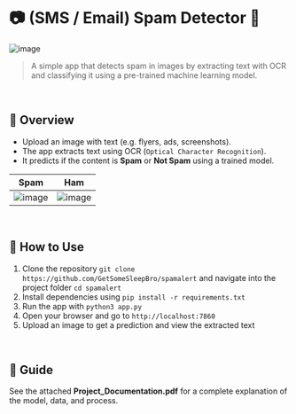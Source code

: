# 📷 (SMS / Email) Spam Detector 🤖
![image](https://github.com/user-attachments/assets/18d79358-971c-460d-a3e7-cb6c30ca77dd)
> A simple app that detects spam in images by extracting text with OCR and classifying it using a pre-trained machine learning model.

<br>

## 📄 Overview

- Upload an image with text (e.g. flyers, ads, screenshots).
- The app extracts text using OCR (`Optical Character Recognition`).
- It predicts if the content is **Spam** or **Not Spam** using a trained model.

| Spam | Ham |
|-|-|
| ![image](https://github.com/user-attachments/assets/742b14b8-0b55-497d-9098-05c1722a1cee) | ![image](https://github.com/user-attachments/assets/fc511add-2b18-4e6c-9c60-f2cbd62475da) |


<br>

## 📂 How to Use

1. Clone the repository `git clone https://github.com/GetSomeSleepBro/spamalert` and navigate into the project folder `cd spamalert`
2. Install dependencies using `pip install -r requirements.txt`  
3. Run the app with `python3 app.py`  
4. Open your browser and go to `http://localhost:7860`  
5. Upload an image to get a prediction and view the extracted text  

<br>

## 📘 Guide

See the attached **Project_Documentation.pdf** for a complete explanation of the model, data, and process.
